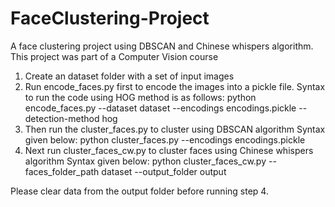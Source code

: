 # FaceClustering-Project
A face clustering project using DBSCAN and Chinese whispers algorithm. 
This project was part of a Computer Vision course

1. Create an dataset folder with a set of input images
2. Run encode_faces.py first to encode the images into a pickle file. 
Syntax to run the code using HOG method is as follows:
python encode_faces.py --dataset dataset --encodings encodings.pickle --detection-method hog
3. Then run the cluster_faces.py to cluster using DBSCAN algorithm
Syntax given below:
python cluster_faces.py --encodings encodings.pickle
4. Next run cluster_faces_cw.py to cluster faces using Chinese whispers algorithm
Syntax given below:
python cluster_faces_cw.py --faces_folder_path dataset --output_folder output 

Please clear data from the output folder before running step 4.
